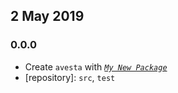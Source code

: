 ## 2 May 2019

### 0.0.0

- Create `avesta` with _[`My New Package`](https://mnpjs.org)_
- [repository]: `src`, `test`